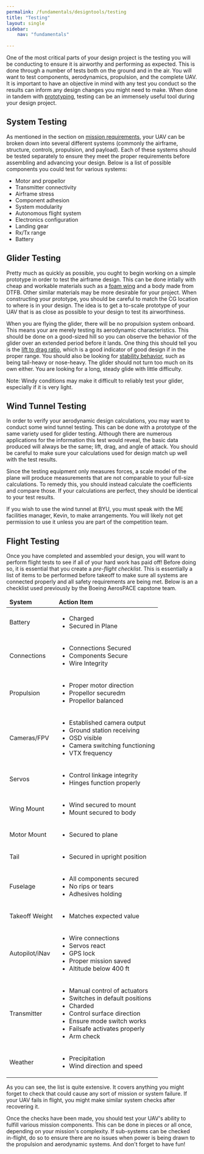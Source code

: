 ```yaml
---
permalink: /fundamentals/designtools/testing
title: "Testing"
layout: single
sidebar:
    nav: "fundamentals"
    
---
```


One of the most critical parts of your design project is the testing you will be conducting to ensure it is airworthy and performing as expected. This is done through a number of tests both on the ground and in the air. You will want to test components, aerodynamics, propulsion, and the complete UAV. It is important to have an objective in mind with any test you conduct so the results can inform any design changes you might need to make. When done in tandem with [prototyping](https://aeronautics.byu.edu/fundamentals/designtools/prototyping/), testing can be an immensely useful tool during your design project.

## System Testing
As mentioned in the section on [mission requirements](https://aeronautics.byu.edu/fundamentals/designtools/definingrequirements), your UAV can be broken down into several different systems (commonly the airframe, structure, controls, propulsion, and payload). Each of these systems should be tested separately to ensure they meet the proper requirements before assembling and advancing your design. Below is a list of possible components you could test for various systems:

+ Motor and propellor
+ Transmitter connectivity
+ Airframe stress
+ Component adhesion
+ System modularity
+ Autonomous flight system
+ Electronics configuration
+ Landing gear
+ Rx/Tx range
+ Battery

## Glider Testing
Pretty much as quickly as possible, you ought to begin working on a simple prototype in order to test the airframe design. This can be done intially with cheap and workable materials such as a [foam wing](https://aeronautics.byu.edu/tutorials/foamcutter/) and a body made from DTFB. Other similar materials may be more desirable for your project. When constructing your prototype, you should be careful to match the CG location to where is in your design. The idea is to get a to-scale prototype of your UAV that is as close as possible to your design to test its airworthiness. 

When you are flying the glider, there will be no propulsion system onboard. This means your are merely testing its aerodynamic characteristics. This should be done on a good-sized hill so you can observe the behavior of the glider over an extended period before it lands. One thing this should tell you is the [lift to drag ratio](https://aeronautics.byu.edu/fundamentals/aerodynamics/performance/#lift-to-drag-ratio), which is a good indicator of good design if in the proper range. You should also be looking for [stability behavior](https://aeronautics.byu.edu/fundamentals/aerodynamics/performance/#static-stability), such as being tail-heavy or nose-heavy. The glider should not turn too much on its own either. You are looking for a long, steady glide with little difficulty. 

Note: Windy conditions may make it difficult to reliably test your glider, especially if it is very light.

## Wind Tunnel Testing
In order to verify your aerodynamic design calculations, you may want to conduct some wind tunnel testing. This can be done with a prototype of the same variety used for glider testing. Although there are numerous applications for the information this test would reveal, the basic data produced will always be the same; lift, drag, and angle of attack. You should be careful to make sure your calculations used for design match up well with the test results.

Since the testing equipment only measures forces, a scale model of the plane will produce measurements that are not comparable to your full-size calculations. To remedy this, you should instead calculate the coefficients and compare those. If your calculations are perfect, they should be identical to your test results.

If you wish to use the wind tunnel at BYU, you must speak with the ME facilities manager, Kevin, to make arrangements. You will likely not get permission to use it unless you are part of the competition team.

## Flight Testing
Once you have completed and assembled your design, you will want to perform flight tests to see if all of your hard work has paid off! Before doing so, it is essential that you create a *pre-flight checklist*. This is essentially a list of items to be performed before takeoff to make sure all systems are connected properly and all safety requirements are being met. Below is an a checklist used previously by the Boeing AerosPACE capstone team.

<table>
    <thead>
        <tr>
            <td>
                <b>System</b>
            </td>
            <td>
                <b>Action Item</b>
            </td>
        </tr>
    </thead>
    <tbody>
        <tr>
            <td>
                Battery
            </td>
            <td>
                <ul>
                    <li>Charged</li>
                    <li>Secured in Plane</li>
                </ul>
            </td>
        </tr>
        <tr>
            <td>
                Connections
            </td>
            <td>
                <ul>
                    <li>Connections Secured</li>
                    <li>Components Secure</li>
                    <li>Wire Integrity</li>
                </ul>
            </td>
        </tr>
        <tr>
            <td>
                Propulsion
            </td>
            <td>
                <ul>
                    <li>Proper motor direction</li>
                    <li>Propellor securedm</li>
                    <li>Propellor balanced</li>             
                </ul> 
            </td>
        </tr>
        <tr>
            <td>
                Cameras/FPV
            </td>
            <td>
                <ul>
                    <li>Established camera output</li>
                    <li>Ground station receiving</li>
                    <li>OSD visible</li>
                    <li>Camera switching functioning</li>
                    <li>VTX frequency</li>
                </ul>
            </td>
        </tr>
        <tr>
            <td>
                Servos
            </td>
            <td>
                <ul>
                    <li>Control linkage integrity</li>
                    <li>Hinges function properly</li>
                </ul>
            </td>
        </tr>
        <tr>
            <td>
                Wing Mount
            </td>
            <td>
                <ul>
                    <li>Wind secured to mount</li>
                    <li>Mount secured to body</li>
                </ul>
            </td>
        </tr>
        <tr>
            <td>
                Motor Mount
            </td>
            <td>
                <ul>
                    <li>Secured to plane</li>
                </ul>
            </td>
        </tr>
        <tr>
            <td>
                Tail
            </td>
            <td>
                <ul>
                    <li>Secured in upright position</li>
                </ul>
            </td>
        </tr>
        <tr>
            <td>
                Fuselage
            </td>
            <td>
                <ul>
                    <li>All components secured</li>
                    <li>No rips or tears</li>
                    <li>Adhesives holding</li>
                </ul>
            </td>
        </tr>
        <tr>
            <td>
                Takeoff Weight
            </td>
            <td>
                <ul>
                    <li>Matches expected value</li>
                </ul>
            </td>
        </tr>
        <tr>
            <td>
                Autopilot/iNav
            </td>
            <td>
                <ul>
                    <li>Wire connections</li>
                    <li>Servos react</li>
                    <li>GPS lock</li>
                    <li>Proper mission saved</li>
                    <li>Altitude below 400 ft</li>
                </ul>
            </td>
        </tr>
        <tr>
            <td>
                Transmitter
            </td>
            <td>
                <ul>
                    <li>Manual control of actuators</li>
                    <li>Switches in default positions</li>
                    <li>Charded</li>
                    <li>Control surface direction</li>
                    <li>Ensure mode switch works</li>
                    <li>Failsafe activates properly</li>
                    <li>Arm check</li>
                </ul>
            </td>
        </tr>
        <tr>
            <td>
                Weather
            </td>
            <td>
                <ul>
                    <li>Precipitation</li>
                    <li>Wind direction and speed</li>
                </ul>
            </td>
        </tr>
    </tbody>
</table>

As you can see, the list is quite extensive. It covers anything you might forget to check that could cause any sort of mission or system failure. If your UAV fails in flight, you might make similar system checks after recovering it. 

Once the checks have been made, you should test your UAV's ability to fulfill various mission components. This can be done in pieces or all once, depending on your mission's complexity. If sub-systems can be checked in-flight, do so to ensure there are no issues when power is being drawn to the propulsion and aerodynamic systems. And don't forget to have fun!
